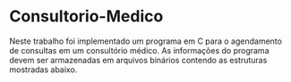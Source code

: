 # Consultorio-Medico
Neste trabalho foi implementado um programa em C para o agendamento de consultas em um consultório médico. As informações do programa devem ser armazenadas em arquivos binários contendo as estruturas mostradas abaixo.
